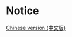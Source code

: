 # Notice


[Chinese version (中文版)](https://github.com/edk2-porting/edk2-sdm845/blob/master/README.zh.md)
